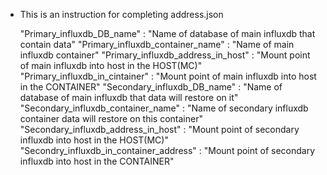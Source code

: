   * This is an instruction for completing address.json
  
    "Primary_influxdb_DB_name" : "Name of database of main influxdb that contain data" 
    "Primary_influxdb_container_name" : "Name of main influxdb container"
    "Primary_influxdb_address_in_host" : "Mount point of main influxdb into host in the HOST(MC)"
    "Primary_influxdb_in_cintainer" : "Mount point of main influxdb into host in the CONTAINER"
    "Secondary_influxdb_DB_name" : "Name of database of main influxdb that data will restore on it"
    "Secondary_influxdb_container_name" : "Name of secondary  influxdb container data will restore on this container"
    "Secondary_influxdb_address_in_host" : "Mount point of secondary influxdb into host in the HOST(MC)"
    "Secondry_influxdb_in_container_address" : "Mount point of secondary influxdb into host in the CONTAINER"